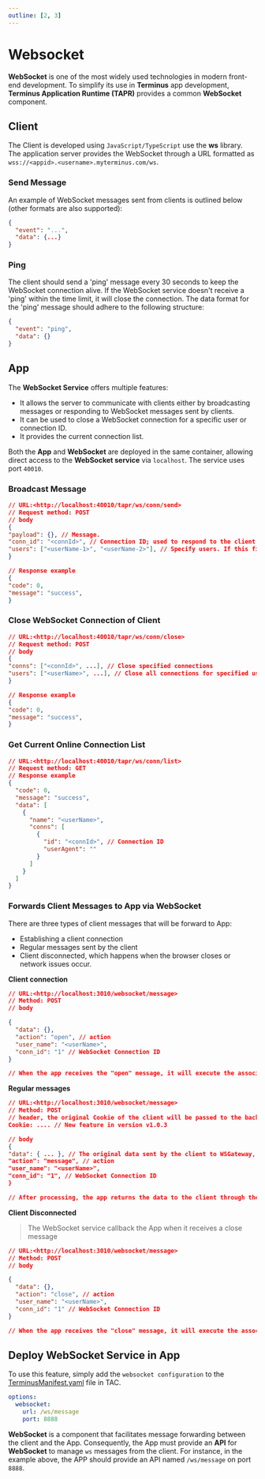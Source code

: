 ```yaml
---
outline: [2, 3]
---
```


# Websocket

**WebSocket** is one of the most widely used technologies in modern front-end development. To simplify its use in **Terminus** app development, **Terminus Application Runtime (TAPR)** provides a common **WebSocket** component.

## Client

The Client is developed using `JavaScript/TypeScript` use the **ws** library.
The application server provides the WebSocket through a URL formatted as `wss://<appid>.<username>.myterminus.com/ws`.

### Send Message

An example of WebSocket messages sent from clients is outlined below (other formats are also supported):
```json
{
  "event": "...",
  "data": {...}
}
```

### Ping

The client should send a 'ping' message every 30 seconds to keep the WebSocket connection alive. If the WebSocket service doesn't receive a 'ping' within the time limit, it will close the connection. The data format for the 'ping' message should adhere to the following structure:
```json
{
  "event": "ping",
  "data": {}
}
```

## App

The **WebSocket Service** offers multiple features:
- It allows the server to communicate with clients either by broadcasting messages or responding to WebSocket messages sent by clients.
- It can be used to close a WebSocket connection for a specific user or connection ID.
- It provides the current connection list.

Both the **App** and **WebSocket** are deployed in the same container, allowing direct access to the **WebSocket service** via `localhost`. The service uses port `40010`.

### Broadcast Message
```json
// URL:<http://localhost:40010/tapr/ws/conn/send>
// Request method: POST
// body
{
"payload": {}, // Message.
"conn_id": "<connId>", // Connection ID; used to respond to the client's single Ws request. Do not fill in connId when broadcasting to users
"users": ["<userName-1>", "<userName-2>"], // Specify users. If this field is filled in, it is a broadcast. Do not fill in connId in broadcast situation
}

// Response example
{
"code": 0,
"message": "success",
}
```

### Close WebSocket Connection of Client
```json
// URL:<http://localhost:40010/tapr/ws/conn/close>
// Request method: POST
// body
{
"conns": ["<connId>", ...], // Close specified connections
"users": ["<userName>", ...], // Close all connections for specified users
}

// Response example
{
"code": 0,
"message": "success",
}
```

### Get Current Online Connection List

```json
// URL:<http://localhost:40010/tapr/ws/conn/list>
// Request method: GET
// Response example
{
  "code": 0,
  "message": "success",
  "data": [
    {
      "name": "<userName>",
      "conns": [
        {
          "id": "<connId>", // Connection ID
          "userAgent": ""
        }
      ]
    }
  ]
}
```

### Forwards Client Messages to App via WebSocket

There are three types of client messages that will be forward to App:
- Establishing a client connection
- Regular messages sent by the client
- Client disconnected, which happens when the browser closes or network issues occur.

**Client connection**

```json
// URL:<http://localhost:3010/websocket/message>
// Method: POST
// body

{
  "data": {},
  "action": "open", // action
  "user_name": "<userName>",
  "conn_id": "1" // WebSocket Connection ID
}

// When the app receives the "open" message, it will execute the associated processes.
```

**Regular messages**

```json
// URL:<http://localhost:3010/websocket/message>
// Method: POST
// header, the original Cookie of the client will be passed to the backend application
Cookie: .... // New feature in version v1.0.3

// body
{
"data": { ... }, // The original data sent by the client to WSGateway, the internal structure is {"event":"", "data": {...}}
"action": "message", // action
"user_name": "<userName>",
"conn_id": "1", // WebSocket Connection ID
}

// After processing, the app returns the data to the client through the "Broadcast Message" API.
```

**Client Disconnected** 
> The WebSocket service callback the App when it receives a close message
```json
// URL:<http://localhost:3010/websocket/message>
// Method: POST
// body

{
  "data": {},
  "action": "close", // action
  "user_name": "<userName>",
  "conn_id": "1" // WebSocket Connection ID
}

// When the app receives the "close" message, it will execute the associated processes.
```

## Deploy WebSocket Service in App

To use this feature, simply add the `websocket configuration` to the [TerminusManifest.yaml](../package/manifest.md#websocket) file in TAC.
```yaml
options:
  websocket:
    url: /ws/message
    port: 8888
```

**WebSocket** is a component that facilitates message forwarding between the client and the App. Consequently, the App must provide an **API** for **WebSocket** to manage `ws` messages from the client. For instance, in the example above, the APP should provide an API named `/ws/message` on port `8888`.
